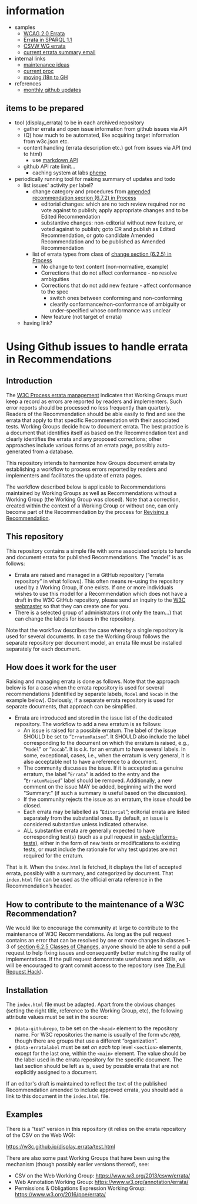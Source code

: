 # information

* samples
  * [WCAG 2.0 Errata](https://www.w3.org/WAI/WCAG20/errata/)
  * [Errata in SPARQL 1.1](https://www.w3.org/2013/sparql-errata)
  * [CSVW WG errata](https://www.w3.org/2013/csvw/errata/)
  * [current errata summary email](https://lists.w3.org/Archives/Public/public-maintenance/2019Jan/0000.html)
* internal links
  * [maintenance ideas](https://lists.w3.org/Archives/Group/ab/2017AprJun/0249.html)
  * [current proc](https://lists.w3.org/Archives/Member/chairs/2018JulSep/0031.html)
  * [moving i18n to GH](https://pad.w3.org/p/spec-maintenance-to-gh)
* references
  * [monthly github updates](https://www.w3.org/2019/03/commits.html)

## items to be prepared

* tool (display_errata) to be in each archived repository
  * gather errata and open issue information from github issues via API
  * (Q) how much to be automated, like acquiring target information from w3c.json etc.
  * content handling (errata description etc.) got from issues via API (md to html)
    * use [markdown API](https://developer.github.com/v3/markdown/)
  * github API rate limit...
    * caching system at labs [pheme](https://github.com/w3c/pheme/)
* periodically running tool for making summary of updates and todo
  * list issues' activity per label?
    * change category and procedures from [amended recommendation secrion (6.7.2) in Process](https://www.w3.org/2019/Process-20190301/#revised-rec)
      * editorial changes: which are no tech review required nor no vote against to publish; apply appropriate changes and to be Edited Recommendation
      * substantive changes: non-editorial without new feature, or voted against to publish; goto CR and publish as Edited Recommendation, or goto candidate Amended Recommendation and to be published as Amended Recommendation
    * list of errata types from class of [change section (6.2.5) in Process](https://www.w3.org/2019/Process-20190301/#correction-classes)
      * No change to text content (non-normative, example)
      * Corrections that do not affect conformance - no resolve ambiguities
      * Corrections that do not add new feature - affect conformance to the spec
        * switch ones between conforming and non-conforming
        * clearify conformance/non-conformance of ambiguity or under-specified whose conformance was unclear
      * New feature (not target of errata)
  * having link?

# Using Github issues to handle errata in Recommendations

## Introduction

The [W3C Process errata management](https://www.w3.org/2018/Process-20180201/#errata) indicates that Working Groups must keep a record as errors are reported by readers and implementers. Such error reports should be processed no less frequently than quarterly. Readers of the Recommendation should be able easily to find and see the errata that apply to that specific Recommendation with their associated tests. Working Groups decide how to document errata. The best practice is a document that identifies itself as based on the Recommendation text and clearly identifies the errata and any proposed corrections; other approaches include various forms of an errata page, possibly auto-generated from a database.

This repository intends to harmonize how Groups document errata by establishing a workflow to process errors reported by readers and implementers and facilitates the update of errata pages.

The workflow described below is applicable to Recommendations maintained by Working Groups as well as Recommendations without a Working Group (the Working Group was closed). Note that a correction, created within the context of a Working Group or without one, can only become part of the Recommendation by the process for [Revising a Recommendation](https://www.w3.org/2018/Process-20180201/#errata).

## This repository

This repository contains a simple file with some associated scripts to handle and document errata for published Recommendations. The "model" is as follows:

* Errata are raised and managed in a GitHub repository (“errata repository” in what follows). This often means re-using the repository used by a Working Group, if one exists.  If one or more individuals wishes to use this model for a Recommendation which does not have a draft in the W3C GitHub repository, please send an inquiry to the [W3C webmaster](webreq@w3.org) so that they can create one for you.
* There is a selected group of administrators (not only the team…) that can change the labels for issues in the repository.

Note that the workflow describes the case whereby a single repository is used for several documents. In case the Working Group follows the separate repository per document model, an errata file must be installed separately for each document.

## How does it work for the user

Raising and managing errata is done as follows. Note that the approach below is for a case when the errata repository is used for several recommendations (identified by separate labels, `Model` and `Vocab` in the example below). Obviously, if a separate errata repository is used for separate documents, that approach can be simplified.

* Errata are introduced and stored in the issue list of the dedicated repository. The workflow to add a new erratum is as follows:
  * An issue is raised for a possible erratum. The label of the issue SHOULD be set to “`ErratumRaised`”. It SHOULD also include the label corresponding to the document on which the erratum is raised, e.g., “`Model`” or “`Vocab`”. It is o.k. for an erratum to have several labels. In some, exceptional, cases, i.e., when the erratum is very general, it is also acceptable not to have a reference to a document.
  * The community discusses the issue. If it is accepted as a genuine erratum, the label “`Errata`” is added to the entry and the “`ErratumRaised`” label should be removed. Additionally, a new comment on the issue MAY be added, beginning with the word "Summary:" (if such a summary is useful based on the discussion).
  * If the community rejects the issue as an erratum, the issue should be closed.
  * Each errata may be labelled as “`Editorial`”; editorial errata are listed separately from the substantial ones. By default, an issue is considered substantive unless indicated otherwise.
  * ALL substantive errata are generally expected to have corresponding test(s) (such as a pull request in [web-platforms-tests](https://github.com/web-platforms-tests/wpt)), either in the form of new tests or modifications to existing tests, or must include the rationale for why test updates are not required for the erratum.

That is it. When the `index.html` is fetched, it displays the list of accepted errata, possibly with a summary, and categorized by document. That `index.html` file can be used as the official errata reference in the Recommendation’s header.

## How to contribute to the maintenance of a W3C Recommendation?

We would like to encourage the community at large to contribute to the maintenance of W3C Recommendations.  As long as the pull request contains an error that can be resolved by one or more changes in classes 1-3 of [section 6.2.5 Classes of Changes](https://www.w3.org/2018/Process-20180201/#correction-classes), anyone should be able to send a pull request to help fixing issues and consequently better matching the reality of implementations. If the pull request demonstrate usefulness and skills, we will be encouraged to grant commit access to the repository (see [The Pull Request Hack](https://felixge.de/2013/03/11/the-pull-request-hack.html)).

## Installation

The `index.html` file must be adapted. Apart from the obvious changes (setting the right title, reference to the Working Group, etc), the following attribute values must be set in the source:

* `@data-githubrepo`, to be set on the `<head>` element to the repository name. For W3C repositories the name is usually of the form `w3c/@@@`, though there are groups that use a different “organization”.
* `@data-erratalabel` must be set _on each_ top level `<section>` elements, except for the last one, within the `<main>` element. The value should be the label used in the errata repository for the specific document. The last section should be left as is, used by possible errata that are not explicitly assigned to a document.

If an editor's draft is maintained to reflect the text of the published Recommendation amended to include approved errata, you should add a link to this document in the `index.html` file.

## Examples

There is a ”test” version in this repository (it relies on the errata repository of the CSV on the Web WG):

https://w3c.github.io/display_errata/test.html

There are also some past Working Groups that have been using the mechanism (though possibly earlier versions thereof), see:

* CSV on the Web Working Group: https://www.w3.org/2013/csvw/errata/
* Web Annotation Working Group: https://www.w3.org/annotation/errata/
* Permissions & Obligations Expression Working Group: https://www.w3.org/2016/poe/errata/
